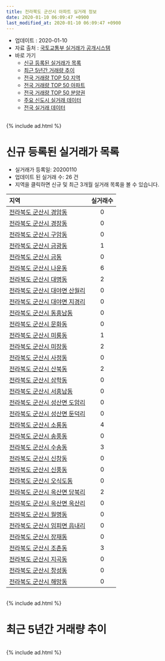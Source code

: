 ```yaml
---
title: 전라북도 군산시 아파트 실거래 정보
date: 2020-01-10 06:09:47 +0900
last_modified_at: 2020-01-10 06:09:47 +0900
---
```


* 업데이트 : 2020-01-10
* 자료 출처 : [국토교통부 실거래가 공개시스템](http://rt.molit.go.kr)
* 바로 가기
    * [신규 등록된 실거래가 목록](#신규-등록된-실거래가-목록)
    * [최근 5년간 거래량 추이](#최근-5년간-거래량-추이)
    * [전국 거래량 TOP 50 지역](https://inasie.github.io/apt-trade-info/최근-3개월-전국에서-가장-거래가-많이-발생한-지역)
    * [전국 거래량 TOP 50 아파트](https://inasie.github.io/apt-trade-info/최근-3개월-전국에서-가장-거래가-많이-발생한-아파트)
    * [전국 거래량 TOP 50 분양권](https://inasie.github.io/apt-trade-info/최근-3개월-전국에서-가장-거래가-많이-발생한-분양권)
    * [주요 신도시 실거래 데이터](https://inasie.github.io/apt-trade-info/주요-신도시)
    * [전국 실거래 데이터](https://inasie.github.io/apt-trade-info/전국)

<br>
{% include ad.html %}
<br>

# 신규 등록된 실거래가 목록
* 실거래가 등록일: 20200110
* 업데이트 된 실거래 수: 26 건
* 지역을 클릭하면 신규 및 최근 3개월 실거래 목록을 볼 수 있습니다.


|지역|실거래수|
|:---|:---:|
|[전라북도 군산시 경암동](https://inasie.github.io/apt-trade-info/전라북도-군산시-경암동)|0|
|[전라북도 군산시 경장동](https://inasie.github.io/apt-trade-info/전라북도-군산시-경장동)|0|
|[전라북도 군산시 구암동](https://inasie.github.io/apt-trade-info/전라북도-군산시-구암동)|0|
|[전라북도 군산시 금광동](https://inasie.github.io/apt-trade-info/전라북도-군산시-금광동)|1|
|[전라북도 군산시 금동](https://inasie.github.io/apt-trade-info/전라북도-군산시-금동)|0|
|[전라북도 군산시 나운동](https://inasie.github.io/apt-trade-info/전라북도-군산시-나운동)|6|
|[전라북도 군산시 대명동](https://inasie.github.io/apt-trade-info/전라북도-군산시-대명동)|2|
|[전라북도 군산시 대야면 산월리](https://inasie.github.io/apt-trade-info/전라북도-군산시-대야면-산월리)|0|
|[전라북도 군산시 대야면 지경리](https://inasie.github.io/apt-trade-info/전라북도-군산시-대야면-지경리)|0|
|[전라북도 군산시 동흥남동](https://inasie.github.io/apt-trade-info/전라북도-군산시-동흥남동)|0|
|[전라북도 군산시 문화동](https://inasie.github.io/apt-trade-info/전라북도-군산시-문화동)|0|
|[전라북도 군산시 미룡동](https://inasie.github.io/apt-trade-info/전라북도-군산시-미룡동)|1|
|[전라북도 군산시 미장동](https://inasie.github.io/apt-trade-info/전라북도-군산시-미장동)|2|
|[전라북도 군산시 사정동](https://inasie.github.io/apt-trade-info/전라북도-군산시-사정동)|0|
|[전라북도 군산시 산북동](https://inasie.github.io/apt-trade-info/전라북도-군산시-산북동)|2|
|[전라북도 군산시 삼학동](https://inasie.github.io/apt-trade-info/전라북도-군산시-삼학동)|0|
|[전라북도 군산시 서흥남동](https://inasie.github.io/apt-trade-info/전라북도-군산시-서흥남동)|0|
|[전라북도 군산시 성산면 도암리](https://inasie.github.io/apt-trade-info/전라북도-군산시-성산면-도암리)|0|
|[전라북도 군산시 성산면 둔덕리](https://inasie.github.io/apt-trade-info/전라북도-군산시-성산면-둔덕리)|0|
|[전라북도 군산시 소룡동](https://inasie.github.io/apt-trade-info/전라북도-군산시-소룡동)|4|
|[전라북도 군산시 송풍동](https://inasie.github.io/apt-trade-info/전라북도-군산시-송풍동)|0|
|[전라북도 군산시 수송동](https://inasie.github.io/apt-trade-info/전라북도-군산시-수송동)|3|
|[전라북도 군산시 신창동](https://inasie.github.io/apt-trade-info/전라북도-군산시-신창동)|0|
|[전라북도 군산시 신풍동](https://inasie.github.io/apt-trade-info/전라북도-군산시-신풍동)|0|
|[전라북도 군산시 오식도동](https://inasie.github.io/apt-trade-info/전라북도-군산시-오식도동)|0|
|[전라북도 군산시 옥산면 당북리](https://inasie.github.io/apt-trade-info/전라북도-군산시-옥산면-당북리)|2|
|[전라북도 군산시 옥산면 옥산리](https://inasie.github.io/apt-trade-info/전라북도-군산시-옥산면-옥산리)|0|
|[전라북도 군산시 월명동](https://inasie.github.io/apt-trade-info/전라북도-군산시-월명동)|0|
|[전라북도 군산시 임피면 읍내리](https://inasie.github.io/apt-trade-info/전라북도-군산시-임피면-읍내리)|0|
|[전라북도 군산시 장재동](https://inasie.github.io/apt-trade-info/전라북도-군산시-장재동)|0|
|[전라북도 군산시 조촌동](https://inasie.github.io/apt-trade-info/전라북도-군산시-조촌동)|3|
|[전라북도 군산시 지곡동](https://inasie.github.io/apt-trade-info/전라북도-군산시-지곡동)|0|
|[전라북도 군산시 창성동](https://inasie.github.io/apt-trade-info/전라북도-군산시-창성동)|0|
|[전라북도 군산시 해망동](https://inasie.github.io/apt-trade-info/전라북도-군산시-해망동)|0|


<br>
{% include ad.html %}
<br>

# 최근 5년간 거래량 추이


<div style="width:100%;">
    <canvas id="deal_progress" height="200"></canvas>
</div>

<script>
new Chart(document.getElementById("deal_progress"), {
    type: 'line',
    data: {
        labels: ['201501','201502','201503','201504','201505','201506','201507','201508','201509','201510','201511','201512','201601','201602','201603','201604','201605','201606','201607','201608','201609','201610','201611','201612','201701','201702','201703','201704','201705','201706','201707','201708','201709','201710','201711','201712','201801','201802','201803','201804','201805','201806','201807','201808','201809','201810','201811','201812','201901','201902','201903','201904','201905','201906','201907','201908','201909','201910','201911','201912','202001'],
        datasets: [{
            label: '매매',
            pointRadius: 1,
            data: [267, 269, 440, 381, 378, 394, 285, 315, 326, 326, 368, 292, 268, 292, 343, 302, 272, 236, 266, 252, 292, 346, 263, 231, 184, 228, 300, 224, 245, 304, 262, 271, 246, 225, 202, 204, 333, 260, 267, 267, 290, 298, 289, 235, 246, 300, 278, 196, 244, 258, 247, 269, 263, 313, 732, 287, 272, 401, 383, 351, 33],
            borderColor: "rgba(255, 201, 14, 1)",
            backgroundColor: "rgba(255, 201, 14, 0.5)",
            fill: false,
            lineTension: 0
        },{
            label: '전월세',
            pointRadius: 1,
            data: [239, 224, 291, 247, 211, 189, 316, 456, 189, 204, 194, 269, 242, 302, 316, 219, 224, 175, 188, 207, 191, 231, 183, 187, 192, 236, 209, 207, 206, 210, 225, 197, 209, 182, 173, 228, 231, 226, 282, 238, 248, 264, 456, 230, 195, 249, 238, 214, 320, 260, 292, 279, 226, 221, 297, 254, 231, 282, 194, 221, 16],
            borderColor: "rgba(0, 141, 185, 1)",
            backgroundColor: "rgba(0, 141, 185, 0.5)",
            fill: false,
            lineTension: 0
        }
        ]
    },
    options: {
        responsive: true,
        title: {
            display: false
        },
        tooltips: {
            mode: 'index',
            intersect: false
        },
        hover: {
            mode: 'nearest',
            intersect: true
        },
        scales: {
            xAxes: [{
                display: true,
                scaleLabel: {
                    display: true,
                    labelString: '년/월'
                }
            }],
            yAxes: [{
                display: true,
                ticks: {
                    suggestedMin: 0,
                },
                scaleLabel: {
                    display: true,
                    labelString: '실거래 수'
                }
            }]
        }
    }
});

</script>


<br>
{% include ad.html %}
<br>

